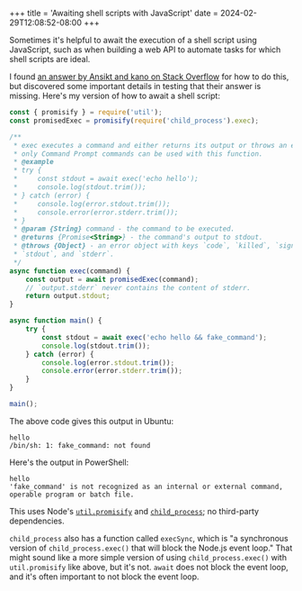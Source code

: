 +++
title = 'Awaiting shell scripts with JavaScript'
date = 2024-02-29T12:08:52-08:00
+++

Sometimes it's helpful to await the execution of a shell script using JavaScript, such as when building a web API to automate tasks for which shell scripts are ideal.

I found [an answer by Ansikt and kano on Stack Overflow](https://stackoverflow.com/questions/12941083/execute-and-get-the-output-of-a-shell-command-in-node-js) for how to do this, but discovered some important details in testing that their answer is missing. Here's my version of how to await a shell script:

```js
const { promisify } = require('util');
const promisedExec = promisify(require('child_process').exec);

/**
 * exec executes a command and either returns its output or throws an error. In Windows,
 * only Command Prompt commands can be used with this function.
 * @example
 * try {
 *     const stdout = await exec('echo hello');
 *     console.log(stdout.trim());
 * } catch (error) {
 *     console.log(error.stdout.trim());
 *     console.error(error.stderr.trim());
 * }
 * @param {String} command - the command to be executed.
 * @returns {Promise<String>} - the command's output to stdout.
 * @throws {Object} - an error object with keys `code`, `killed`, `signal`, `cmd`,
 * `stdout`, and `stderr`.
 */
async function exec(command) {
    const output = await promisedExec(command);
    // `output.stderr` never contains the content of stderr.
    return output.stdout;
}

async function main() {
    try {
        const stdout = await exec('echo hello && fake_command');
        console.log(stdout.trim());
    } catch (error) {
        console.log(error.stdout.trim());
        console.error(error.stderr.trim());
    }
}

main();
```

The above code gives this output in Ubuntu:

```shell
hello
/bin/sh: 1: fake_command: not found
```

Here's the output in PowerShell:

```shell
hello
'fake_command' is not recognized as an internal or external command,
operable program or batch file.
```

This uses Node's [`util.promisify`](https://nodejs.org/api/util.html#util_util_promisify_original) and [`child_process`](https://nodejs.org/api/child_process.html); no third-party dependencies.

`child_process` also has a function called `execSync`, which is "a synchronous version of `child_process.exec()` that will block the Node.js event loop." That might sound like a more simple version of using `child_process.exec()` with `util.promisify` like above, but it's not. `await` does not block the event loop, and it's often important to not block the event loop.
